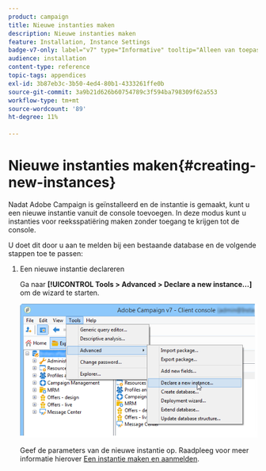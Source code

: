 ```yaml
---
product: campaign
title: Nieuwe instanties maken
description: Nieuwe instanties maken
feature: Installation, Instance Settings
badge-v7-only: label="v7" type="Informative" tooltip="Alleen van toepassing op Campaign Classic v7"
audience: installation
content-type: reference
topic-tags: appendices
exl-id: 3b87eb3c-3b50-4ed4-80b1-4333261ffe0b
source-git-commit: 3a9b21d626b60754789c3f594ba798309f62a553
workflow-type: tm+mt
source-wordcount: '89'
ht-degree: 11%

---
```


# Nieuwe instanties maken{#creating-new-instances}



Nadat Adobe Campaign is geïnstalleerd en de instantie is gemaakt, kunt u een nieuwe instantie vanuit de console toevoegen. In deze modus kunt u instanties voor reeksspatiëring maken zonder toegang te krijgen tot de console.

U doet dit door u aan te melden bij een bestaande database en de volgende stappen toe te passen:

1. Een nieuwe instantie declareren

   Ga naar **[!UICONTROL Tools > Advanced > Declare a new instance...]** om de wizard te starten.

   ![](assets/s_ncs_install_declare_instance_menu.png)

   Geef de parameters van de nieuwe instantie op. Raadpleeg voor meer informatie hierover [Een instantie maken en aanmelden](../../installation/using/creating-an-instance-and-logging-on.md).
